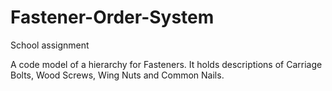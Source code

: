 # Fastener-Order-System
School assignment

A code model of a hierarchy for Fasteners. It holds descriptions 
of Carriage Bolts, Wood Screws, Wing Nuts and Common Nails.
